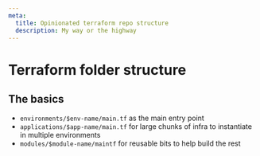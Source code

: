 ```yaml
---
meta:
  title: Opinionated terraform repo structure
  description: My way or the highway
---
```


# Terraform folder structure

## The basics

- `environments/$env-name/main.tf` as the main entry point
- `applications/$app-name/main.tf` for large chunks of infra to instantiate in multiple environments
- `modules/$module-name/maintf` for reusable bits to help build the rest
